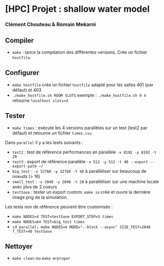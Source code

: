 # [HPC] Projet : shallow water model
### Clément Chouteau & Romain Mekarni

## Compiler

- `make` : lance la compilation des différentes versions. Crée un fichier `hostfile`.

## Configurer

- `make hostfile` crée un fichier `hostfile` adapté pour les salles 401 (par défaut) et 403
- `./make_hostfile.sh ROOM SLOTS` exemple : `./make_hostfile.sh 0 4` retourne `localhost slots=4`

## Tester

- `make times` : exécute les 4 versions parallèles sur un test (test2 par défaut) et retourne un fichier `times.csv`. 

Dans `parallel` il y a les tests suivants :
- `test2` : test de référence performances en parallèle `-x 8192 -y 8192 -t 20`
- `test3` : export de référence parallèle `-x 512 -y 512 -t 40 --export --export-path ~/`
- `big_test` : `-x 32768 -y 32768 -t 40` à paralléliser sur beaucoup de noeuds (> 16)
- `small_test` : `-x 2048 -y 2048 -t 20` à paralléliser sur une machine locale avec plus de 2 coeurs
- `testSave` : tester un export custom. `make io` crée et ouvre la dernière image png de la simulation.

Les tests non de référence peuvent être customisés :
- `make NODES=4 TEST=testSave EXPORT_STEP=5 times`
- `make NODES=64 TEST=big_test times`
- `cd parallel; make NODES=4 MODE="--block --async" SIZE_TEST=2048 T_TEST=40 testSave`

## Nettoyer

- `make clean` ou `make mrproper`
